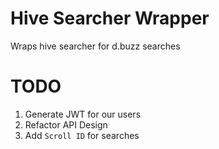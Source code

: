 # Hive Searcher Wrapper

Wraps hive searcher for d.buzz searches

# TODO

1. Generate JWT for our users
2. Refactor API Design
3. Add `Scroll ID` for searches

